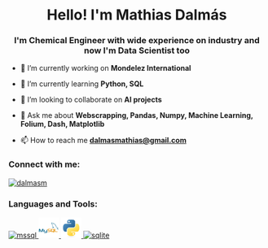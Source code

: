 <h1 align="center">Hello! I'm Mathias Dalmás</h1>
<h3 align="center">I'm Chemical Engineer with wide experience on industry and now I'm Data Scientist too</h3>

- 🔭 I’m currently working on **Mondelez International**

- 🌱 I’m currently learning **Python, SQL**

- 👯 I’m looking to collaborate on **AI projects**

- 💬 Ask me about **Webscrapping, Pandas, Numpy, Machine Learning, Folium, Dash, Matplotlib**

- 📫 How to reach me **dalmasmathias@gmail.com**


<h3 align="left">Connect with me:</h3>
<p align="left">
<a href="https://linkedin.com/in/dalmasm" target="blank"><img align="center" src="https://raw.githubusercontent.com/rahuldkjain/github-profile-readme-generator/master/src/images/icons/Social/linked-in-alt.svg" alt="dalmasm" height="30" width="40" /></a>
</p>

<h3 align="left">Languages and Tools:</h3>
<p align="left"> <a href="https://www.microsoft.com/en-us/sql-server" target="_blank" rel="noreferrer"> <img src="https://www.svgrepo.com/show/303229/microsoft-sql-server-logo.svg" alt="mssql" width="40" height="40"/> </a> <a href="https://www.mysql.com/" target="_blank" rel="noreferrer"> <img src="https://raw.githubusercontent.com/devicons/devicon/master/icons/mysql/mysql-original-wordmark.svg" alt="mysql" width="40" height="40"/> </a> <a href="https://www.python.org" target="_blank" rel="noreferrer"> <img src="https://raw.githubusercontent.com/devicons/devicon/master/icons/python/python-original.svg" alt="python" width="40" height="40"/> </a> <a href="https://www.sqlite.org/" target="_blank" rel="noreferrer"> <img src="https://www.vectorlogo.zone/logos/sqlite/sqlite-icon.svg" alt="sqlite" width="40" height="40"/> </a> </p>
